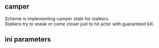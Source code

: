 ## camper

Scheme is implementing camper state for stalkers. <br/>
Stalkers try to sneak or come closer just to hit actor with guaranteed kill.

## ini parameters

```

```
